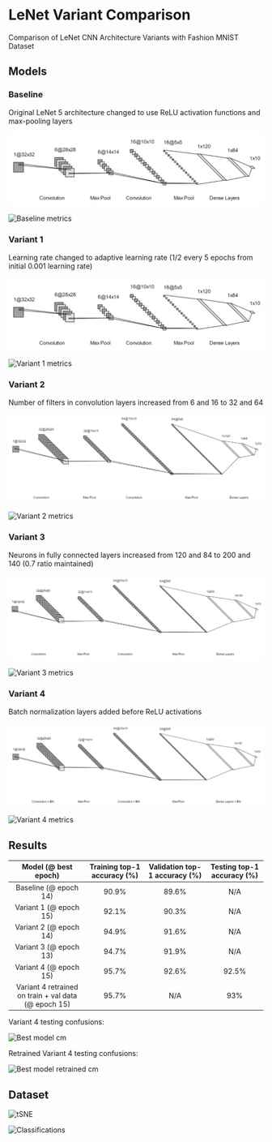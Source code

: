 # LeNet Variant Comparison

Comparison of LeNet CNN Architecture Variants with Fashion MNIST Dataset

## Models
### Baseline
Original LeNet 5 architecture changed to use ReLU activation functions and max-pooling layers

![Baseline](/architectures/model_1.png)

![Baseline metrics](/graphs/lenet5_metrics.png)

### Variant 1
Learning rate changed to adaptive learning rate (1/2 every 5 epochs from initial 0.001 learning rate)

![Variant 1](/architectures/model_1.png)

![Variant 1 metrics](/graphs/lenet5_v1_metrics.png)

### Variant 2
Number of filters in convolution layers increased from 6 and 16 to 32 and 64

![Variant 2](/architectures/model_2.png)

![Variant 2 metrics](/graphs/lenet5_v2_metrics.png)

### Variant 3

Neurons in fully connected layers increased from 120 and 84 to 200 and 140 (0.7 ratio maintained)

![Variant 3](/architectures/model_3.png)

![Variant 3 metrics](/graphs/lenet5_v3_metrics.png)

### Variant 4
Batch normalization layers added before ReLU activations

![Variant 4](/architectures/model_4.png)

![Variant 4 metrics](/graphs/lenet5_v4_metrics.png)

## Results

| Model (@ best epoch) | Training top-1 accuracy (%) | Validation top-1 accuracy (%) | Testing top-1 accuracy (%) |
|:----------------------:|:-----:|:-----:|:-----:|
| Baseline (@ epoch 14)  | 90.9% | 89.6% |  N/A  |
| Variant 1 (@ epoch 15) | 92.1% | 90.3% |  N/A  |
| Variant 2 (@ epoch 14) | 94.9% | 91.6% |  N/A  |
| Variant 3 (@ epoch 13) | 94.7% | 91.9% |  N/A  |
| Variant 4 (@ epoch 15) | 95.7% | 92.6% | 92.5% |
| Variant 4 retrained on train + val data (@ epoch 15) | 95.7% |  N/A  | 93% |

Variant 4 testing confusions:

![Best model cm](/graphs/cm_best_model.png)

Retrained Variant 4 testing confusions:

![Best model retrained cm](/graphs/cm_best_model_retrained.png)

## Dataset

![tSNE](/graphs/tSNE.png)

![Classifications](/graphs/test_set_classific.png)
